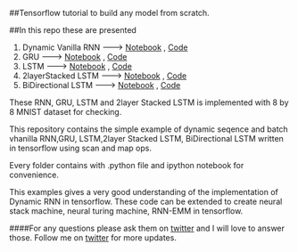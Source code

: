 ##Tensorflow tutorial to build any model from scratch.

##In this repo these are presented 
1. Dynamic Vanilla RNN ---> <a href="https://github.com/KnHuq/Tensorflow-tutorial/blob/master/Vhanilla_RNN/RNN.ipynb">Notebook</a> , <a href="https://github.com/KnHuq/Tensorflow-tutorial/blob/master/Vhanilla_RNN/RNN.py">Code</a>
2. GRU ---> <a href = "https://github.com/KnHuq/Tensorflow-tutorial/blob/master/GRU/GRU.ipynb">Notebook</a> , <a href="https://github.com/KnHuq/Tensorflow-tutorial/blob/master/GRU/GRU.py">Code</a>
3. LSTM ---> <a href = "https://github.com/KnHuq/Tensorflow-tutorial/blob/master/LSTM/LSTM.ipynb">Notebook</a> , <a href = "https://github.com/KnHuq/Tensorflow-tutorial/blob/master/LSTM/LSTM.py">Code</a>
4. 2layerStacked LSTM ---> <a href="https://github.com/KnHuq/Tensorflow-tutorial/blob/master/Two%20Layer%20Stacked%20LSTM/Two%20Later%20Stacked%20LSTM.ipynb">Notebook</a> , <a href = "https://github.com/KnHuq/Tensorflow-tutorial/blob/master/Two%20Layer%20Stacked%20LSTM/Two%20Later%20Stacked%20LSTM.py">Code</a>
5. BiDirectional LSTM ---> <a href = "https://github.com/KnHuq/Tensorflow-tutorial/blob/master/BiDirectional%20LSTM/bi_directional_lstm.ipynb">Notebook</a> , <a href = "https://github.com/KnHuq/Tensorflow-tutorial/blob/master/BiDirectional%20LSTM/bi_directional_lstm.py">Code</a>

These RNN, GRU, LSTM and 2layer Stacked LSTM is implemented with 8 by 8 MNIST dataset for checking. 

This repository contains the simple example of dynamic seqence and batch vhanilla RNN,GRU, LSTM,2layer Stacked LSTM, BiDirectional LSTM written in tensorflow using scan and map ops.

Every folder contains with .python file and ipython notebook for convenience.

This examples gives a very good understanding of the implementation of Dynamic RNN in tensorflow.
These code can be extended to create neural stack machine, neural turing machine, RNN-EMM in tensorflow.

####For any questions please ask them on  <a href="https://twitter.com/KaziShezan1437">twitter</a> and I will love to answer those. Follow me on <a href="https://twitter.com/KaziShezan1437">twitter</a> for more updates.
